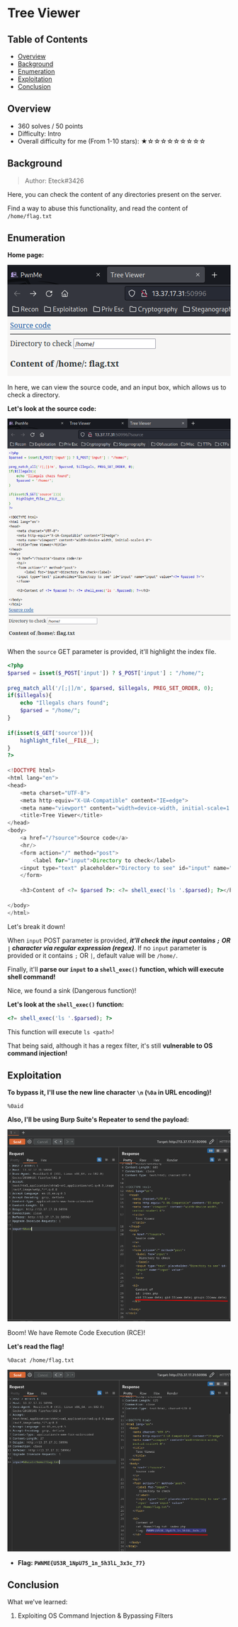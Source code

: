 # Tree Viewer

## Table of Contents

- [Overview](#overview)
- [Background](#background)
- [Enumeration](#enumeration)
- [Exploitation](#exploitation)
- [Conclusion](#conclusion)

## Overview

- 360 solves / 50 points
- Difficulty: Intro
- Overall difficulty for me (From 1-10 stars): ★☆☆☆☆☆☆☆☆☆

## Background

> Author: Eteck#3426

Here, you can check the content of any directories present on the server.

Find a way to abuse this functionality, and read the content of `/home/flag.txt`

## Enumeration

**Home page:**

![](https://raw.githubusercontent.com/siunam321/CTF-Writeups/main/PwnMe-2023-8-bits/images/Pasted%20image%2020230506114909.png)

In here, we can view the source code, and an input box, which allows us to check a directory.

**Let's look at the source code:**

![](https://raw.githubusercontent.com/siunam321/CTF-Writeups/main/PwnMe-2023-8-bits/images/Pasted%20image%2020230506114959.png)

When the `source` GET parameter is provided, it'll highlight the index file.

```php
<?php
$parsed = isset($_POST['input']) ? $_POST['input'] : "/home/";

preg_match_all('/[;|]/m', $parsed, $illegals, PREG_SET_ORDER, 0);
if($illegals){
    echo "Illegals chars found";
    $parsed = "/home/";
}

if(isset($_GET['source'])){
    highlight_file(__FILE__);
}
?>

<!DOCTYPE html>
<html lang="en">
<head>
    <meta charset="UTF-8">
    <meta http-equiv="X-UA-Compatible" content="IE=edge">
    <meta name="viewport" content="width=device-width, initial-scale=1.0">
    <title>Tree Viewer</title>
</head>
<body>
    <a href="/?source">Source code</a>
    <hr/>
    <form action="/" method="post">
        <label for="input">Directory to check</label>
    <input type="text" placeholder="Directory to see" id="input" name="input" value="<?= $parsed ?>">
    </form>

    <h3>Content of <?= $parsed ?>: <?= shell_exec('ls '.$parsed); ?></h3>
    
</body>
</html>
```

Let's break it down!

When `input` POST parameter is provided, ***it'll check the input contains `;` OR `|` character via regular expression (regex)***. If no `input` parameter is provided or it contains `;` OR `|`, default value will be `/home/`.

Finally, it'll **parse our `input` to a `shell_exec()` function, which will execute shell command!**

Nice, we found a sink (Dangerous function)!

**Let's look at the `shell_exec()` function:**
```php
<?= shell_exec('ls '.$parsed); ?>
```

This function will execute `ls <path>`!

That being said, although it has a regex filter, it's still **vulnerable to OS command injection!**

## Exploitation

**To bypass it, I'll use the new line character `\n` (`%0a` in URL encoding)!**
```shell
%0aid
```

**Also, I'll be using Burp Suite's Repeater to send the payload:**

![](https://raw.githubusercontent.com/siunam321/CTF-Writeups/main/PwnMe-2023-8-bits/images/Pasted%20image%2020230506115756.png)

Boom! We have Remote Code Execution (RCE)!

**Let's read the flag!**
```shell
%0acat /home/flag.txt
```

![](https://raw.githubusercontent.com/siunam321/CTF-Writeups/main/PwnMe-2023-8-bits/images/Pasted%20image%2020230506115910.png)

- **Flag: `PWNME{U53R_1NpU75_1n_5h3lL_3x3c_77}`**

## Conclusion

What we've learned:

1. Exploiting OS Command Injection & Bypassing Filters